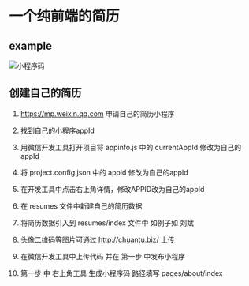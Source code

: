 # 一个纯前端的简历

## example

![小程序码](http://chuantu.xyz/t6/740/1597828868x-633054266.png)

## 创建自己的简历

1. https://mp.weixin.qq.com 申请自己的简历小程序

2. 找到自己的小程序appId

3. 用微信开发工具打开项目将 appinfo.js 中的 currentAppId 修改为自己的appId
   
4. 将 project.config.json 中的 appid 修改为自己的appId

5. 在开发工具中点击右上角详情，修改APPID改为自己的appId

6. 在 resumes 文件中新建自己的简历数据

7. 将简历数据引入到 resumes/index 文件中 如例子如 刘斌

8. 头像二维码等图片可通过 http://chuantu.biz/ 上传

9. 在微信开发工具中上传代码 并在 第一步 中发布小程序

10. 第一步 中 右上角工具 生成小程序码 路径填写 pages/about/index
